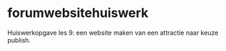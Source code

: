 # forumwebsitehuiswerk
Huiswerkopgave les 9: een website maken van een attractie naar keuze publish. 
